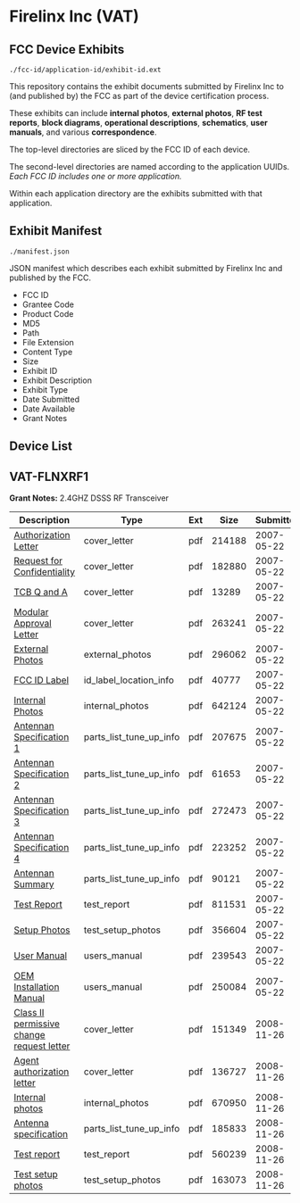 # Firelinx Inc (VAT)
## FCC Device Exhibits

```
./fcc-id/application-id/exhibit-id.ext
```

This repository contains the exhibit documents submitted by Firelinx Inc to (and published by) the FCC as part of the device certification process.

These exhibits can include **internal photos**, **external photos**, **RF test reports**, **block diagrams**, **operational descriptions**, **schematics**, **user manuals**, and various **correspondence**.

The top-level directories are sliced by the FCC ID of each device.

The second-level directories are named according to the application UUIDs. *Each FCC ID includes one or more application.*

Within each application directory are the exhibits submitted with that application. 

## Exhibit Manifest

```
./manifest.json
```

JSON manifest which describes each exhibit submitted by Firelinx Inc and published by the FCC.

- FCC ID
- Grantee Code
- Product Code
- MD5
- Path
- File Extension
- Content Type
- Size
- Exhibit ID
- Exhibit Description
- Exhibit Type
- Date Submitted
- Date Available
- Grant Notes

## Device List
## VAT-FLNXRF1
**Grant Notes:** 2.4GHZ DSSS RF Transceiver

| Description | Type | Ext | Size | Submitted | Available |
| ----------- | ---- | --- | ---- | --------- | --------- |
| [Authorization Letter](VAT-FLNXRF1/eeedebfe2ce7ac298512b5865443396d/795550.pdf) | cover_letter | pdf | 214188 | 2007-05-22 | 2007-05-22 |
| [Request for Confidentiality](VAT-FLNXRF1/eeedebfe2ce7ac298512b5865443396d/795551.pdf) | cover_letter | pdf | 182880 | 2007-05-22 | 2007-05-22 |
| [TCB Q and A](VAT-FLNXRF1/eeedebfe2ce7ac298512b5865443396d/795552.pdf) | cover_letter | pdf | 13289 | 2007-05-22 | 2007-05-22 |
| [Modular Approval Letter](VAT-FLNXRF1/eeedebfe2ce7ac298512b5865443396d/795553.pdf) | cover_letter | pdf | 263241 | 2007-05-22 | 2007-05-22 |
| [External Photos](VAT-FLNXRF1/eeedebfe2ce7ac298512b5865443396d/795562.pdf) | external_photos | pdf | 296062 | 2007-05-22 | 2007-05-22 |
| [FCC ID Label](VAT-FLNXRF1/eeedebfe2ce7ac298512b5865443396d/795563.pdf) | id_label_location_info | pdf | 40777 | 2007-05-22 | 2007-05-22 |
| [Internal Photos](VAT-FLNXRF1/eeedebfe2ce7ac298512b5865443396d/795564.pdf) | internal_photos | pdf | 642124 | 2007-05-22 | 2007-05-22 |
| [Antennan Specification 1](VAT-FLNXRF1/eeedebfe2ce7ac298512b5865443396d/795557.pdf) | parts_list_tune_up_info | pdf | 207675 | 2007-05-22 | 2007-05-22 |
| [Antennan Specification 2](VAT-FLNXRF1/eeedebfe2ce7ac298512b5865443396d/795558.pdf) | parts_list_tune_up_info | pdf | 61653 | 2007-05-22 | 2007-05-22 |
| [Antennan Specification 3](VAT-FLNXRF1/eeedebfe2ce7ac298512b5865443396d/721514.pdf) | parts_list_tune_up_info | pdf | 272473 | 2007-05-22 | 2007-05-22 |
| [Antennan Specification 4](VAT-FLNXRF1/eeedebfe2ce7ac298512b5865443396d/795560.pdf) | parts_list_tune_up_info | pdf | 223252 | 2007-05-22 | 2007-05-22 |
| [Antennan Summary](VAT-FLNXRF1/eeedebfe2ce7ac298512b5865443396d/795561.pdf) | parts_list_tune_up_info | pdf | 90121 | 2007-05-22 | 2007-05-22 |
| [Test Report](VAT-FLNXRF1/eeedebfe2ce7ac298512b5865443396d/795565.pdf) | test_report | pdf | 811531 | 2007-05-22 | 2007-05-22 |
| [Setup Photos](VAT-FLNXRF1/eeedebfe2ce7ac298512b5865443396d/795566.pdf) | test_setup_photos | pdf | 356604 | 2007-05-22 | 2007-05-22 |
| [User Manual](VAT-FLNXRF1/eeedebfe2ce7ac298512b5865443396d/795567.pdf) | users_manual | pdf | 239543 | 2007-05-22 | 2007-05-22 |
| [OEM Installation Manual](VAT-FLNXRF1/eeedebfe2ce7ac298512b5865443396d/795568.pdf) | users_manual | pdf | 250084 | 2007-05-22 | 2007-05-22 |
| [Class II permissive change request letter](VAT-FLNXRF1/8ff637151868ded00412aa8132ac8268/1036351.pdf) | cover_letter | pdf | 151349 | 2008-11-26 | 2008-11-26 |
| [Agent authorization letter](VAT-FLNXRF1/8ff637151868ded00412aa8132ac8268/1036352.pdf) | cover_letter | pdf | 136727 | 2008-11-26 | 2008-11-26 |
| [Internal photos](VAT-FLNXRF1/8ff637151868ded00412aa8132ac8268/1036354.pdf) | internal_photos | pdf | 670950 | 2008-11-26 | 2008-11-26 |
| [Antenna specification](VAT-FLNXRF1/8ff637151868ded00412aa8132ac8268/1036356.pdf) | parts_list_tune_up_info | pdf | 185833 | 2008-11-26 | 2008-11-26 |
| [Test report](VAT-FLNXRF1/8ff637151868ded00412aa8132ac8268/1036353.pdf) | test_report | pdf | 560239 | 2008-11-26 | 2008-11-26 |
| [Test setup photos](VAT-FLNXRF1/8ff637151868ded00412aa8132ac8268/1036355.pdf) | test_setup_photos | pdf | 163073 | 2008-11-26 | 2008-11-26 |
